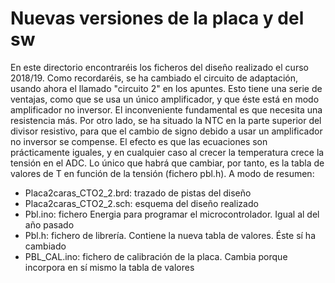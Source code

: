 Nuevas versiones de la placa y del sw
=====================================
En este directorio encontraréis los ficheros del diseño realizado el curso 2018/19. 
Como recordaréis, se ha cambiado el circuito de adaptación, usando ahora el llamado "circuito 2" en los apuntes. Esto tiene una serie de
ventajas, como que se usa un único amplificador, y que éste está en modo amplificador no inversor. El inconveniente fundamental
es que necesita una resistencia más. 
Por otro lado, se ha situado la NTC en la parte superior del divisor resistivo, para que el cambio de signo debido a usar un amplificador no inversor se compense. El efecto es que las ecuaciones son prácticamente iguales, y en cualquier caso al crecer la temperatura crece la tensión en el ADC. Lo único que habrá que cambiar, por tanto, es la tabla de valores de T en función de la tensión (fichero pbl.h). A modo de resumen:
  - Placa2caras_CTO2_2.brd: trazado de pistas del diseño
  - Placa2caras_CTO2_2.sch: esquema del diseño realizado
  - Pbl.ino: fichero Energia para programar el microcontrolador. Igual al del año pasado
  - Pbl.h: fichero de librería. Contiene la nueva tabla de valores. Éste sí ha cambiado
  - PBL_CAL.ino: fichero de calibración de la placa. Cambia porque incorpora en sí mismo la tabla de valores 



